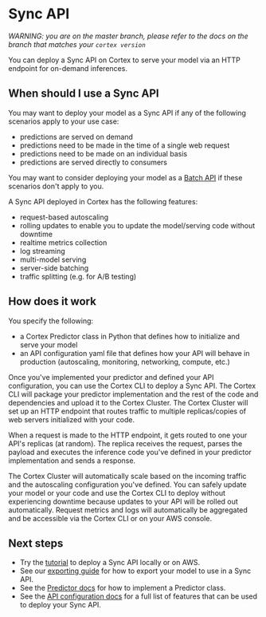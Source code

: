 # Sync API

_WARNING: you are on the master branch, please refer to the docs on the branch that matches your `cortex version`_

You can deploy a Sync API on Cortex to serve your model via an HTTP endpoint for on-demand inferences.

## When should I use a Sync API

You may want to deploy your model as a Sync API if any of the following scenarios apply to your use case:

* predictions are served on demand
* predictions need to be made in the time of a single web request
* predictions need to be made on an individual basis
* predictions are served directly to consumers

You may want to consider deploying your model as a [Batch API](../batchapi/) if these scenarios don't apply to you.

A Sync API deployed in Cortex has the following features:

* request-based autoscaling
* rolling updates to enable you to update the model/serving code without downtime
* realtime metrics collection
* log streaming
* multi-model serving
* server-side batching
* traffic splitting \(e.g. for A/B testing\)

## How does it work

You specify the following:

* a Cortex Predictor class in Python that defines how to initialize and serve your model
* an API configuration yaml file that defines how your API will behave in production \(autoscaling, monitoring, networking, compute, etc.\)

Once you've implemented your predictor and defined your API configuration, you can use the Cortex CLI to deploy a Sync API. The Cortex CLI will package your predictor implementation and the rest of the code and dependencies and upload it to the Cortex Cluster. The Cortex Cluster will set up an HTTP endpoint that routes traffic to multiple replicas/copies of web servers initialized with your code.

When a request is made to the HTTP endpoint, it gets routed to one your API's replicas \(at random\). The replica receives the request, parses the payload and executes the inference code you've defined in your predictor implementation and sends a response.

The Cortex Cluster will automatically scale based on the incoming traffic and the autoscaling configuration you've defined. You can safely update your model or your code and use the Cortex CLI to deploy without experiencing downtime because updates to your API will be rolled out automatically. Request metrics and logs will automatically be aggregated and be accessible via the Cortex CLI or on your AWS console.

## Next steps

* Try the [tutorial](iris-classifier.md) to deploy a Sync API locally or on AWS.
* See our [exporting guide](../../guides/exporting.md) for how to export your model to use in a Sync API.
* See the [Predictor docs](predictors.md) for how to implement a Predictor class.
* See the [API configuration docs](api-configuration.md) for a full list of features that can be used to deploy your Sync API.

